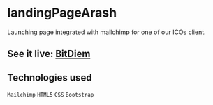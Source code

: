 # landingPageArash

Launching page integrated with mailchimp for one of our ICOs client.

## See it live: [BitDiem](https://www.bitdiem.com/)

## Technologies used
 
 `Mailchimp` `HTML5` `CSS` `Bootstrap` 
